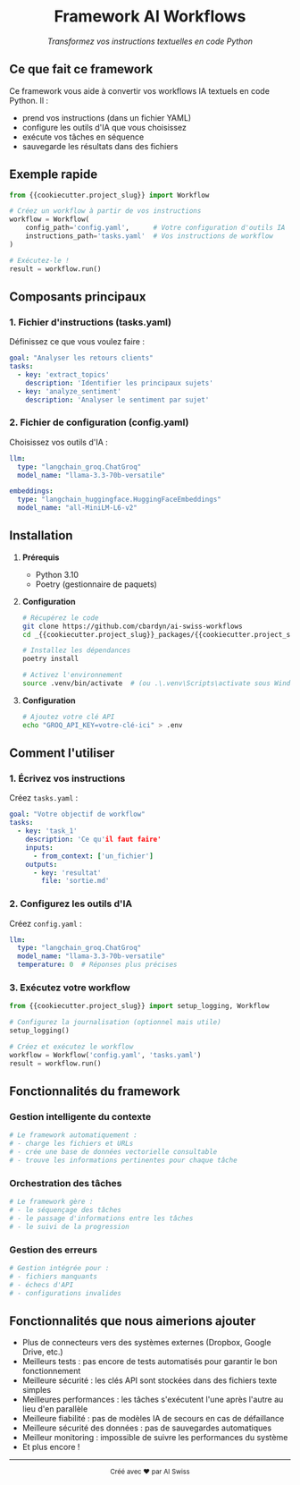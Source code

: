 <div align="center">
  <h1>Framework AI Workflows</h1>
  <p><i>Transformez vos instructions textuelles en code Python</i></p>
</div>

## Ce que fait ce framework

Ce framework vous aide à convertir vos workflows IA textuels en code Python. Il :
- prend vos instructions (dans un fichier YAML)
- configure les outils d'IA que vous choisissez
- exécute vos tâches en séquence
- sauvegarde les résultats dans des fichiers

## Exemple rapide

```python
from {{cookiecutter.project_slug}} import Workflow

# Créez un workflow à partir de vos instructions
workflow = Workflow(
    config_path='config.yaml',      # Votre configuration d'outils IA
    instructions_path='tasks.yaml'  # Vos instructions de workflow
)

# Exécutez-le !
result = workflow.run()
```

## Composants principaux

### 1. Fichier d'instructions (tasks.yaml)
Définissez ce que vous voulez faire :
```yaml
goal: "Analyser les retours clients"
tasks:
  - key: 'extract_topics'
    description: 'Identifier les principaux sujets'
  - key: 'analyze_sentiment'
    description: 'Analyser le sentiment par sujet'
```

### 2. Fichier de configuration (config.yaml)
Choisissez vos outils d'IA :
```yaml
llm:
  type: "langchain_groq.ChatGroq"
  model_name: "llama-3.3-70b-versatile"

embeddings:
  type: "langchain_huggingface.HuggingFaceEmbeddings"
  model_name: "all-MiniLM-L6-v2"
```

## Installation

1. **Prérequis**
   - Python 3.10
   - Poetry (gestionnaire de paquets)

2. **Configuration**
   ```bash
   # Récupérez le code
   git clone https://github.com/cbardyn/ai-swiss-workflows
   cd _{{cookiecutter.project_slug}}_packages/{{cookiecutter.project_slug}}

   # Installez les dépendances
   poetry install

   # Activez l'environnement
   source .venv/bin/activate  # (ou .\.venv\Scripts\activate sous Windows)
   ```

3. **Configuration**
   ```bash
   # Ajoutez votre clé API
   echo "GROQ_API_KEY=votre-clé-ici" > .env
   ```

## Comment l'utiliser

### 1. Écrivez vos instructions
Créez `tasks.yaml` :
```yaml
goal: "Votre objectif de workflow"
tasks:
  - key: 'task_1'
    description: 'Ce qu'il faut faire'
    inputs:
      - from_context: ['un_fichier']
    outputs:
      - key: 'resultat'
        file: 'sortie.md'
```

### 2. Configurez les outils d'IA
Créez `config.yaml` :
```yaml
llm:
  type: "langchain_groq.ChatGroq"
  model_name: "llama-3.3-70b-versatile"
  temperature: 0  # Réponses plus précises
```

### 3. Exécutez votre workflow
```python
from {{cookiecutter.project_slug}} import setup_logging, Workflow

# Configurez la journalisation (optionnel mais utile)
setup_logging()

# Créez et exécutez le workflow
workflow = Workflow('config.yaml', 'tasks.yaml')
result = workflow.run()
```

## Fonctionnalités du framework

### Gestion intelligente du contexte
```python
# Le framework automatiquement :
# - charge les fichiers et URLs
# - crée une base de données vectorielle consultable
# - trouve les informations pertinentes pour chaque tâche
```

### Orchestration des tâches
```python
# Le framework gère :
# - le séquençage des tâches
# - le passage d'informations entre les tâches
# - le suivi de la progression
```

### Gestion des erreurs
```python
# Gestion intégrée pour :
# - fichiers manquants
# - échecs d'API
# - configurations invalides
```

## Fonctionnalités que nous aimerions ajouter

- Plus de connecteurs vers des systèmes externes (Dropbox, Google Drive, etc.)
- Meilleurs tests : pas encore de tests automatisés pour garantir le bon fonctionnement
- Meilleure sécurité : les clés API sont stockées dans des fichiers texte simples
- Meilleures performances : les tâches s'exécutent l'une après l'autre au lieu d'en parallèle
- Meilleure fiabilité : pas de modèles IA de secours en cas de défaillance
- Meilleure sécurité des données : pas de sauvegardes automatiques
- Meilleur monitoring : impossible de suivre les performances du système
- Et plus encore !

---

<div align="center">
  <sub>Créé avec ❤️ par AI Swiss</sub>
</div>
